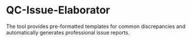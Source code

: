 # QC-Issue-Elaborator
The tool provides pre-formatted templates for common discrepancies and automatically generates professional issue reports.
